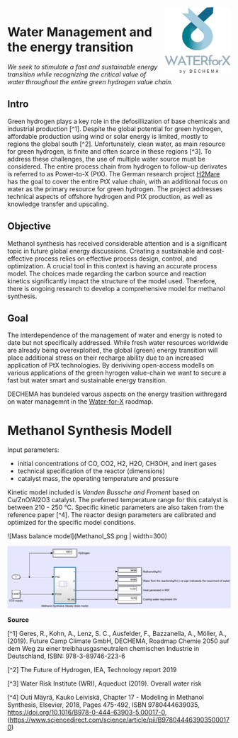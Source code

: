 <img align="right" width="150" height="150" src=w4x_logo_transparent_by_DECHEMA.png>

# Water Management and the energy transition

*We seek to stimulate a fast and sustainable energy transition while recognizing the critical value of water throughout the entire green hydrogen value chain.*

## Intro
Green hydrogen plays a key role in the defosillization of base chemicals and industrial production [^1]. Despite the global potential for green hydrogen, affordable production using wind or solar energy is limited, mostly to regions the global south [^2]. Unfortunately, clean water, as main resource for green hydrogen, is finite and often scarce in these regions [^3]. To address these challenges, the use of multiple water source must be considered. The entire process chain from hydrogen to follow-up derivates is referred to as Power-to-X (PtX). The German research project [H2Mare](https://www.wasserstoff-leitprojekte.de/leitprojekte/h2mare) has the goal to cover the entire PtX value chain, with an additional focus on water as the primary resource for green hydrogen. The project addresses technical aspects of offshore hydrogen and PtX production, as well as knowledge transfer and upscaling.

## Objective
Methanol synthesis has received considerable attention and is a significant topic in future global energy discussions. Creating a sustainable and cost-effective process relies on effective process design, control, and optimization. A crucial tool in this context is having an accurate process model. The choices made regarding the carbon source and reaction kinetics significantly impact the structure of the model used. Therefore, there is ongoing research to develop a comprehensive model for methanol synthesis. 

## Goal
The interdependence of the management of water and energy is noted to date but not specifically addressed. While fresh water resources worldwide are already being overexploited, the global (green) energy transition will place additional stress on their recharge ability due to an increased application of PtX technologies. By deriviving open-access modells on various applications of the green hyrogen value-chain we want to secure a fast but water smart and sustainable energy transition. 

DECHEMA has bundeled varous aspects on the energy trasition withregard on water managemnt in the [Water-for-X](https://dechema.de/Water_for_X.html) raodmap. 

# Methanol Synthesis Modell

Input parameters: 
* initial concentrations of CO, CO2, H2, H2O, CH3OH, and inert gases 
* technical specification of the reactor (dimensions)
* catalyst mass, the operating temperature and pressure

Kinetic model included is *Vanden Bussche and Froment* based on Cu/ZnO/Al2O3 catalyst.
The preferred temperature range for this catalyst is  between 210 - 250 °C. Specific kinetic parameters are also taken from the reference paper [^4]. The reactor design parameters are calibrated and optimized for the specific model conditions.

![Mass balance model](Methanol_SS.png | width=300)

![Connection Blocks in Matlab](Simulinkmodel.png)


**Source**

[^1] Geres, R., Kohn, A., Lenz, S. C., Ausfelder, F., Bazzanella, A., Möller, A., (2019). Future Camp Climate GmbH, DECHEMA, Roadmap Chemie 2050 auf dem Weg zu einer treibhausgasneutralen chemischen Industrie in Deutschland, ISBN: 978-3-89746-223-6

[^2] The Future of Hydrogen, IEA, Technology report 2019

[^3] Water Risk Institute (WRI), Aqueduct (2019). Overall water risk

[^4] Outi Mäyrä, Kauko Leiviskä, Chapter 17 - Modeling in Methanol Synthesis, Elsevier, 2018, Pages 475-492, ISBN 9780444639035, https://doi.org/10.1016/B978-0-444-63903-5.00017-0, (https://www.sciencedirect.com/science/article/pii/B9780444639035000170)

